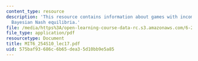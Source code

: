 ```yaml
---
content_type: resource
description: 'This resource contains information about games with incomplete information:
  Bayesian Nash equilibria.'
file: /media/https%3A/open-learning-course-data-rc.s3.amazonaws.com/6-254-game-theory-with-engineering-applications-spring-2010/575baf93686c6b65dea35d10bb9e5a85_MIT6_254S10_lec17.pdf
file_type: application/pdf
resourcetype: Document
title: MIT6_254S10_lec17.pdf
uid: 575baf93-686c-6b65-dea3-5d10bb9e5a85
---
```

